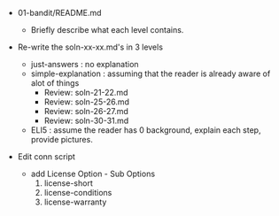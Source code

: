 * 01-bandit/README.md 
    * Briefly describe what each level contains.

* Re-write the soln-xx-xx.md's in 3 levels
    - just-answers : no explanation
    - simple-explanation : assuming that the reader is already aware of alot of things
        - Review: soln-21-22.md
        - Review: soln-25-26.md
        - Review: soln-26-27.md
        - Review: soln-30-31.md
    - ELI5 : assume the reader has 0 background, explain each step, provide pictures. 

* Edit conn script
    * add License Option - Sub Options
        1. license-short
        2. license-conditions
        3. license-warranty